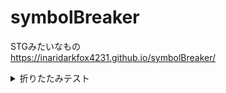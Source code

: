 # symbolBreaker
STGみたいなもの  
https://inaridarkfox4231.github.io/symbolBreaker/  
<details>
  <summary>折りたたみテスト</summary>
  <div>

    function move(u){
      u.position.add(u.velocity);
    }
    
  </div>
</details>


